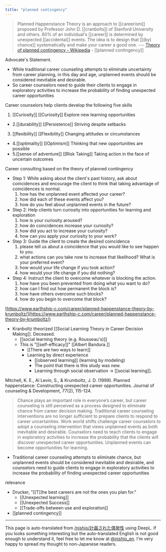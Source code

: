 ```yaml
---
title: "planned contingency"
---
```


>  Planned Happenstance Theory is an approach to [[careerism]] proposed by Professor John D. [[cranbolts]] of Stanford University and others.
>  80% of an individual's [[career]] is determined by unexpected [[accidental]] events. The idea is to design that [[(by) chance]] systematically and make your career a good one. --- [Theory of planned contingency - Wikipedia](https://ja.wikipedia.org/wiki/計画的偶発性理論)
    - [[planned contingency]]

Advocate's Statement.
- While traditional career counseling attempts to eliminate uncertainty from career planning, in this day and age, unplanned events should be considered inevitable and desirable.
- So career counselors need to guide their clients to engage in exploratory activities to increase the probability of finding unexpected career opportunities

Career counselors help clients develop the following five skills
1. [[Curiosity]] [[Curiosity]] Explore new learning opportunities
- 2.[[durability]] [[Persistence]] Striving despite setbacks
3. [[flexibility]] [[Flexibility]] Changing attitudes or circumstances
- 4.[[optimality]] [[Optimism]] Thinking that new opportunities are possible
- 5.[[sense of adventure]] [[Risk Taking]] Taking action in the face of uncertain outcomes

Career consulting based on the theory of planned contingency
- Step 1: While asking about the client's past history, ask about coincidences and encourage the client to think that taking advantage of coincidences is normal.
    1. how has the unplanned event affected your career?
    2. how did each of these events affect you?
    3. how do you feel about unplanned events in the future?
- Step 2: Help clients turn curiosity into opportunities for learning and exploration
    1. how is your curiosity aroused?
    2. how do coincidences increase your curiosity?
    3. how did you act to increase your curiosity?
    4. how can you apply your curiosity to your work?
- Step 3: Guide the client to create the desired coincidence
    1. please tell us about a coincidence that you would like to see happen to you.
    2. what actions can you take now to increase that likelihood? What is your preferred event?
    3. how would your life change if you took action?
    4. how would your life change if you did nothing?
- Step 4: Instruct the client to overcome whatever is blocking the action.
    1. how have you been prevented from doing what you want to do?
    2. how can I find out how permanent the block is?
    3. how have others overcome such blocks?
    4. how do you begin to overcome that block?


[https://www.earthship-c.com/career/planned-happenstance-theory-by-krumboltz/](https://www.earthship-c.com/career/planned-happenstance-theory-by-krumboltz/)
- Kranboltz theorized [[Social Learning Theory in Career Decision Making]]. Deceased.
    - [[social learning theory (e.g. Rousseau's)]]
    - This is "[[self-efficacy]]" [[Albert Bandura.]]
        - [[There are two ways to learn]]
        - Learning by direct experience
            - [[observed learning]] (learning by modeling)
            - The point that there is this study was new.
            - Learning through social observation → [[social learning]].

Mitchell, K. E., Al Levin, S., & Krumboltz, J. D. (1999). Planned happenstance: Constructing unexpected career opportunities. Journal of counseling & Development, 77(2), 115-124.
> Chance plays an important role in everyone’s career, but career counseling is still perceived as a process designed to eliminate chance from career decision making. Traditional career counseling interventions are no longer sufficient to prepare clients to respond to career uncertainties. Work world shifts challenge career counselors to adopt a counseling intervention that views unplanned events as both inevitable and desirable. Counselors need to teach clients to engage in exploratory activities to increase the probability that the clients will discover unexpected career opportunities. Unplanned events can become opportunities for learning.
- Traditional career counseling attempts to eliminate chance, but unplanned events should be considered inevitable and desirable, and counselors need to guide clients to engage in exploratory activities to increase the probability of finding unexpected career opportunities


relevance
- Drucker, "[[T]]he best careers are not the ones you plan for."
    - [[Unexpected learning]]
    - [[Unexpected Success]]
    - [[Trade-offs between use and exploration]]
- [[planned contingency]]

---
This page is auto-translated from [/nishio/計画された偶発性](https://scrapbox.io/nishio/計画された偶発性) using DeepL. If you looks something interesting but the auto-translated English is not good enough to understand it, feel free to let me know at [@nishio_en](https://twitter.com/nishio_en). I'm very happy to spread my thought to non-Japanese readers.